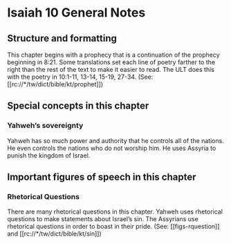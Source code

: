 # Isaiah 10 General Notes
## Structure and formatting

This chapter begins with a prophecy that is a continuation of the prophecy beginning in 8:21. Some translations set each line of poetry farther to the right than the rest of the text to make it easier to read. The ULT does this with the poetry in 10:1-11, 13-14, 15-19, 27-34.
(See: [[rc://*/tw/dict/bible/kt/prophet]])

## Special concepts in this chapter

### Yahweh’s sovereignty
Yahweh has so much power and authority that he controls all of the nations. He even controls the nations who do not worship him. He uses Assyria to punish the kingdom of Israel.

## Important figures of speech in this chapter

### Rhetorical Questions
There are many rhetorical questions in this chapter. Yahweh uses rhetorical questions to make statements about Israel’s sin. The Assyrians use rhetorical questions in order to boast in their pride. (See: [[figs-rquestion]] and [[rc://*/tw/dict/bible/kt/sin]])